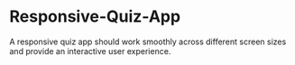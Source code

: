 # Responsive-Quiz-App
 A responsive quiz app should work smoothly across different screen sizes and provide an interactive user experience.
